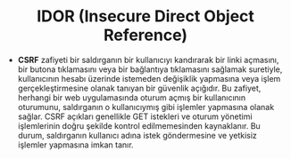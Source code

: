 <h1 align="center">IDOR (Insecure Direct Object Reference)</h1>

- **CSRF** zafiyeti bir saldırganın bir kullanıcıyı kandırarak bir linki açmasını, bir butona tıklamasını veya bir bağlantıya tıklamasını sağlamak suretiyle,
  kullanıcının hesabı üzerinde istemeden değişiklik yapmasına veya işlem gerçekleştirmesine olanak tanıyan bir güvenlik açığıdır.
  Bu zafiyet, herhangi bir web uygulamasında oturum açmış bir kullanıcının oturumunu, saldırganın o kullanıcıymış gibi işlemler yapmasına olanak sağlar.
  CSRF açıkları genellikle GET istekleri ve oturum yönetimi işlemlerinin doğru şekilde kontrol edilmemesinden kaynaklanır.
  Bu durum, saldırganın kullanıcı adına istek göndermesine ve yetkisiz işlemler yapmasına imkan tanır.
